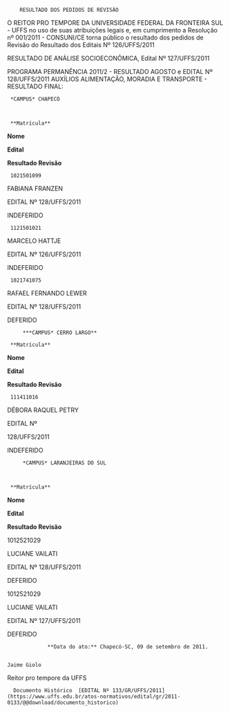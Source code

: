        RESULTADO DOS PEDIDOS DE REVISÃO  

O REITOR PRO TEMPORE DA UNIVERSIDADE FEDERAL DA FRONTEIRA SUL - UFFS no uso de suas atribuições legais e, em cumprimento a Resolução nº 001/2011 - CONSUNI/CE torna público o resultado dos pedidos de Revisão do Resultado dos Editais Nº 126/UFFS/2011

 RESULTADO DE ANÁLISE SOCIOECONÔMICA, Edital Nº 127/UFFS/2011

 PROGRAMA PERMANÊNCIA 2011/2 - RESULTADO AGOSTO e EDITAL Nº 128/UFFS/2011 AUXÍLIOS ALIMENTAÇÃO, MORADIA E TRANSPORTE - RESULTADO FINAL:

     *CAMPUS* CHAPECÓ

  

     **Matrícula**

   **Nome**

   **Edital**

   **Resultado Revisão**

     1021501099

   FABIANA FRANZEN

   EDITAL Nº 128/UFFS/2011

   INDEFERIDO

     1121501021

   MARCELO HATTJE

   EDITAL Nº 126/UFFS/2011

   INDEFERIDO

     1021741075

   RAFAEL FERNANDO LEWER

   EDITAL Nº 128/UFFS/2011

   DEFERIDO

         ***CAMPUS* CERRO LARGO**

     **Matrícula**

   **Nome**

   **Edital**

   **Resultado Revisão**

     111411016

   DÉBORA RAQUEL PETRY

   EDITAL Nº

 128/UFFS/2011

   INDEFERIDO

         *CAMPUS* LARANJEIRAS DO SUL

  

     **Matrícula**

   **Nome**

   **Edital**

   **Resultado Revisão**

      

 1012521029

    

 LUCIANE VAILATI

   EDITAL Nº 128/UFFS/2011

    

 DEFERIDO

  

      

 1012521029

    

 LUCIANE VAILATI

    

 EDITAL Nº 127/UFFS/2011

    

 DEFERIDO

                 **Data do ato:** Chapecó-SC, 09 de setembro de 2011.   
 

    Jaime Giolo   
 Reitor pro tempore da UFFS 

      Documento Histórico  [EDITAL Nº 133/GR/UFFS/2011](https://www.uffs.edu.br/atos-normativos/edital/gr/2011-0133/@@download/documento_historico)     
      